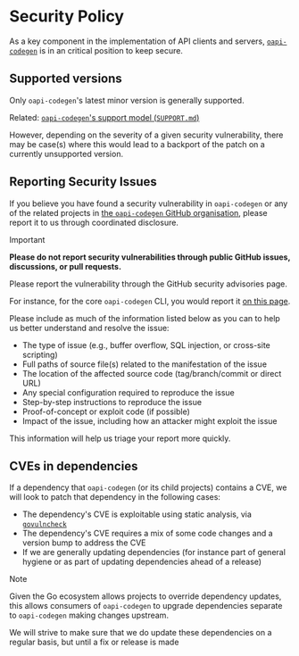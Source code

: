 # Security Policy

As a key component in the implementation of API clients and servers, [`oapi-codegen`](https://github.com/oapi-codegen/oapi-codegen) is in an critical position to keep secure.

## Supported versions

Only `oapi-codegen`'s latest minor version is generally supported.

Related: [`oapi-codegen`'s support model (`SUPPORT.md`)](https://github.com/oapi-codegen/oapi-codegen/blob/HEAD/SUPPORT.md)

However, depending on the severity of a given security vulnerability, there may be case(s) where this would lead to a backport of the patch on a currently unsupported version.

## Reporting Security Issues

<!-- Via https://github.com/github/.github/blob/main/SECURITY.md -->

If you believe you have found a security vulnerability in `oapi-codegen` or any of the related projects in [the `oapi-codegen` GitHub organisation](https://github.com/oapi-codegen/), please report it to us through coordinated disclosure.

> [!IMPORTANT]
> **Please do not report security vulnerabilities through public GitHub issues, discussions, or pull requests.**

Please report the vulnerability through the GitHub security advisories page.

For instance, for the core `oapi-codegen` CLI, you would report it [on this page](https://github.com/oapi-codegen/oapi-codegen/security/advisories/).

Please include as much of the information listed below as you can to help us better understand and resolve the issue:

* The type of issue (e.g., buffer overflow, SQL injection, or cross-site scripting)
* Full paths of source file(s) related to the manifestation of the issue
* The location of the affected source code (tag/branch/commit or direct URL)
* Any special configuration required to reproduce the issue
* Step-by-step instructions to reproduce the issue
* Proof-of-concept or exploit code (if possible)
* Impact of the issue, including how an attacker might exploit the issue

This information will help us triage your report more quickly.

## CVEs in dependencies

If a dependency that `oapi-codegen` (or its child projects) contains a CVE, we will look to patch that dependency in the following cases:

- The dependency's CVE is exploitable using static analysis, via [`govulncheck`](https://pkg.go.dev/golang.org/x/vuln/cmd/govulncheck)
- The dependency's CVE requires a mix of some code changes and a version bump to address the CVE
- If we are generally updating dependencies (for instance part of general hygiene or as part of updating dependencies ahead of a release)

> [!NOTE]
> Given the Go ecosystem allows projects to override dependency updates, this allows consumers of `oapi-codegen` to upgrade dependencies separate to `oapi-codegen` making changes upstream.
>
> We will strive to make sure that we do update these dependencies on a regular basis, but until a fix or release is made
